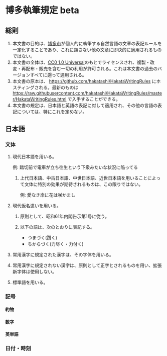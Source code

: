 # 博多執筆規定 beta

## 総則

1. 本文書の目的は、[博多市](https://hakatashi.com/)が個人的に執筆する自然言語の文章の表記ルールを一定化することであり、これに類さない他の文章に即決的に適用されるものではない。
1. 本文書の全体は、[CC0 1.0 Universal](https://creativecommons.org/publicdomain/zero/1.0/)のもとでライセンスされ、複製・改変・再配布・販売を含む一切の利用が許可される。これは本文書の過去のバージョンすべてに遡って適用される。
1. 本文書の原本は、 https://github.com/hakatashi/HakataWritingRules にホスティングされる。最新のものは https://raw.githubusercontent.com/hakatashi/HakataWritingRules/master/HakataWritingRules.html で入手することができる。
1. 本文書の規定は、日本語と英語の表記に対して適用され、その他の言語の表記については、特にこれを定めない。

## 日本語

### 文体

1. 現代日本語を用いる。

	例: 踏切前で電車が立ち往生という下衆みたいな状況に陥ってる

	1. 上代日本語、中古日本語、中世日本語、近世日本語を用いることによって文体に特別の効果が期待されるものは、この限りではない。

		例: 愛なき岸に花は咲かまし

1. 現代仮名遣いを用いる。

	1. 原則として、昭和61年内閣告示第1号に従う。

	1. 以下の語は、次のとおりに表記する。

		* つまづく(躓く)
		* ちからづく(力尽く・力付く)

1. 常用漢字に規定された漢字は、その字体を用いる。

1. 常用漢字に規定されない漢字は、原則として正字とされるものを用い、拡張新字体は使用しない。

1. 標準語を用いる。

### 記号

#### 約物

#### 数字

#### 英単語

### 日付・時刻
